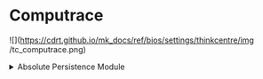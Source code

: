 # Computrace #

![](https://cdrt.github.io/mk_docs/ref/bios/settings/thinkcentre/img
   /tc_computrace.png)

<details><summary>Absolute Persistence Module</summary>

Use this setting to enable or disable the firmware Persistence® module of the optional service from Absolute®.

Options:

1.  **Enabled** - Default.
2.  Disabled.
3.  Permanently disabled.

| WMI Setting name | Values | Locked by SVP |
|:---|:---|:---|
| AbsolutePersistenceModule  | Disabled, Enabled, PermanentlyDisabled | yes |

!!! note ""
    Absolute® is a service designed to help track devices and provide recovery services in the event a device is lost or stolen. Once installed, the Absolute agent communicates with the Absolute Monitoring Center at programmed intervals to provide the tracking service. By installing the agent and activating the service, you consent to the transmission of information between your device and the Absolute Monitoring Center. For customers who have purchased the Absolute service, the firmware Persistence Module checks for the presence and health of Absolute on boot, and restores the functionality in case of agent removal or tampering. "Absolute" and "Persistence" are registered trademarks of Absolute Software Corporation.


</details>
